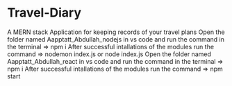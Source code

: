 # Travel-Diary
A MERN stack Application for keeping records of your travel plans
Open the folder named Aapptatt_Abdullah_nodejs in vs code and run the command in the terminal => npm i
After successful intallations of the modules run the command => nodemon index.js or node index.js
Open the folder named Aapptatt_Abdullah_react in vs code and run the command in the terminal => npm i
After successful intallations of the modules run the command => npm start
